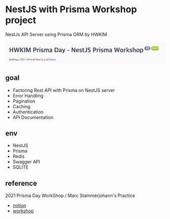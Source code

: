 # NestJS with Prisma Workshop project

NestJs API Server using Prisma ORM by HWKIM


![img.png](img.png)

## goal
- Factoring Rest API with Prisma on NestJS server
- Error Handling
- Pagination
- Caching
- Authentication
- API Documentation



## env
- NestJS
- Prisma
- Redis
- Swagger API
- SQLITE



## reference
2021 Prisma Day WorkShop / Marc Stammerjohann's Practice
- [notion](https://pris.ly/day2021-nestjs)
- [workshop](https://www.youtube.com/watch?v=mmbd5hcQUaY)

